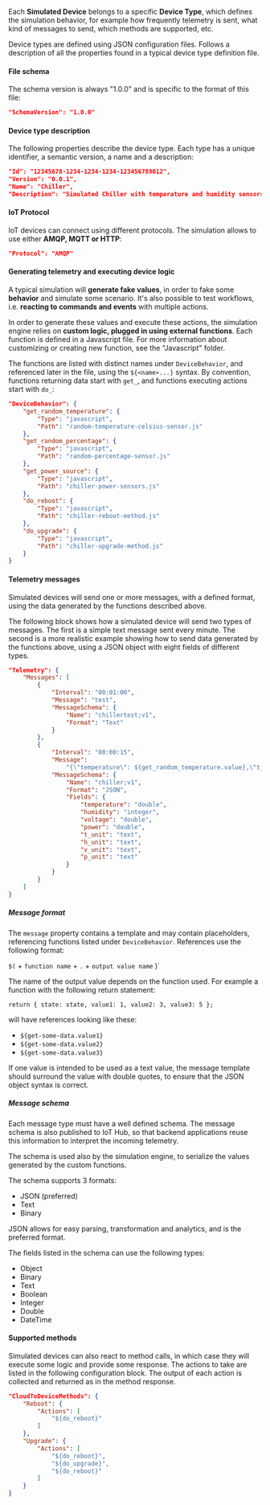 Each **Simulated Device** belongs to a specific **Device Type**, which defines
the simulation behavior, for example how frequently telemetry is sent, what
kind of messages to send, which methods are supported, etc.

Device types are defined using JSON configuration files. Follows a description
of all the properties found in a typical device type definition file.

#### File schema

The schema version is always "1.0.0" and is specific to the format of this
file:
```json
"SchemaVersion": "1.0.0"
```

#### Device type description

The following properties describe the device type. Each type has a unique
identifier, a semantic version, a name and a description:
```json
"Id": "12345678-1234-1234-1234-123456789012",
"Version": "0.0.1",
"Name": "Chiller",
"Description": "Simulated Chiller with temperature and humidity sensors"
```

#### IoT Protocol

IoT devices can connect using different protocols. The simulation allows to
use either **AMQP, MQTT or HTTP**:
```json
"Protocol": "AMQP"
```

#### Generating telemetry and executing device logic

A typical simulation will **generate fake values**, in order to fake some
**behavior** and simulate some scenario. It's also possible to test workflows,
i.e. **reacting to commands and events** with multiple actions.

In order to generate these values and execute these actions, the simulation
engine relies on **custom logic, plugged in using external functions**. Each
function is defined in a Javascript file. For more information about
customizing or creating new function, see the "Javascript" folder.

The functions are listed with distinct names under `DeviceBehavior`, and
referenced later in the file, using the `${<name>...}` syntax. By convention,
functions returning data start with `get_`, and functions executing actions
start with `do_`:
```json
"DeviceBehavior": {
    "get_random_temperature": {
        "Type": "javascript",
        "Path": "random-temperature-celsius-sensor.js"
    },
    "get_random_percentage": {
        "Type": "javascript",
        "Path": "random-percentage-sensor.js"
    },
    "get_power_source": {
        "Type": "javascript",
        "Path": "chiller-power-sensors.js"
    },
    "do_reboot": {
        "Type": "javascript",
        "Path": "chiller-reboot-method.js"
    },
    "do_upgrade": {
        "Type": "javascript",
        "Path": "chiller-upgrade-method.js"
    }
}
```

#### Telemetry messages

Simulated devices will send one or more messages, with a defined format, using
the data generated by the functions described above.

The following block shows how a simulated device will send two types of
messages. The first is a simple text message sent every minute. The second is
a more realistic example showing how to send data generated by the functions
above, using a JSON object with eight fields of different types.

```json
"Telemetry": {
    "Messages": [
        {
            "Interval": "00:01:00",
            "Message": "test",
            "MessageSchema": {
                "Name": "chillertest;v1",
                "Format": "Text"
            }
        },
        {
            "Interval": "00:00:15",
            "Message":
                "{\"temperature\": ${get_random_temperature.value},\"t_unit\":\"C\",\"humidity\": ${get_random_percentage.value},\"h_unit\":\"%\",\"voltage\": ${get_power_source.voltage},\"v_unit\":\"${get_power_source.voltage_unit}\",\"power\": ${get_power_source.power},\"p_unit\":\"${get_power_source.power_unit}\"}",
            "MessageSchema": {
                "Name": "chiller;v1",
                "Format": "JSON",
                "Fields": {
                    "temperature": "double",
                    "humidity": "integer",
                    "voltage": "double",
                    "power": "double",
                    "t_unit": "text",
                    "h_unit": "text",
                    "v_unit": "text",
                    "p_unit": "text"
                }
            }
        }
    ]
}
```

##### Message format

The `message` property contains a template and may contain placeholders,
referencing functions listed under `DeviceBehavior`. References use the
following format:

`$(` + `function name` + `.` + `output value name` )`

The name of the output value depends on the function used. For example a
function with the following return statement:

`return { state: state, value1: 1, value2: 3, value3: 5 };`

will have references looking like these:

* `${get-some-data.value1}`
* `${get-some-data.value2}`
* `${get-some-data.value3}`

If one value is intended to be used as a text value, the message template
should surround the value with double quotes, to ensure that the JSON object
syntax is correct.

##### Message schema

Each message type must have a well defined schema. The message schema is
also published to IoT Hub, so that backend applications reuse this information
to interpret the incoming telemetry.

The schema is used also by the simulation engine, to serialize the values
generated by the custom functions.

The schema supports 3 formats:

* JSON (preferred)
* Text
* Binary

JSON allows for easy parsing, transformation and analytics, and is the
preferred format.

The fields listed in the schema can use the following types:

* Object
* Binary
* Text
* Boolean
* Integer
* Double
* DateTime

#### Supported methods

Simulated devices can also react to method calls, in which case they will
execute some logic and provide some response. The actions to take are listed
in the following configuration block. The output of each action is collected
and returned as in the method response.
```json
"CloudToDeviceMethods": {
    "Reboot": {
        "Actions": [
            "${do_reboot}"
        ]
    },
    "Upgrade": {
        "Actions": [
            "${do_reboot}",
            "${do_upgrade}",
            "${do_reboot}"
        ]
    }
}
```
